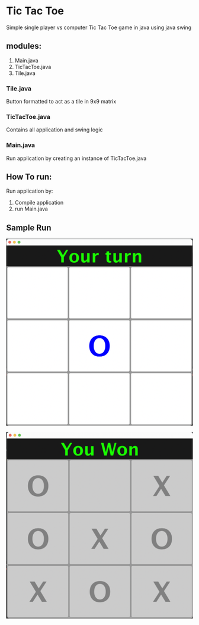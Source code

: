 # Tic Tac Toe
Simple single player vs computer Tic Tac Toe game in java using java swing
## modules:
1. Main.java
2. TicTacToe.java
3. Tile.java

### Tile.java
Button formatted to act as a tile in 9x9 matrix
### TicTacToe.java
Contains all application and swing logic
### Main.java
Run application by creating an instance of TicTacToe.java

## How To run:
Run application by:
1. Compile application
2. run Main.java

## Sample Run
![Tic Tac Toe](https://github.com/MuhammadSaadJamil/Project-Images/blob/master/Java-tic-tac-toe-1.png?raw=true)

![Tic Tac Toe](https://github.com/MuhammadSaadJamil/Project-Images/blob/master/Java-tic-tac-toe-2.png?raw=true)